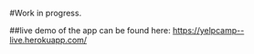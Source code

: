 #Work in progress.

##live demo of the app can be found here: https://yelpcamp--live.herokuapp.com/
